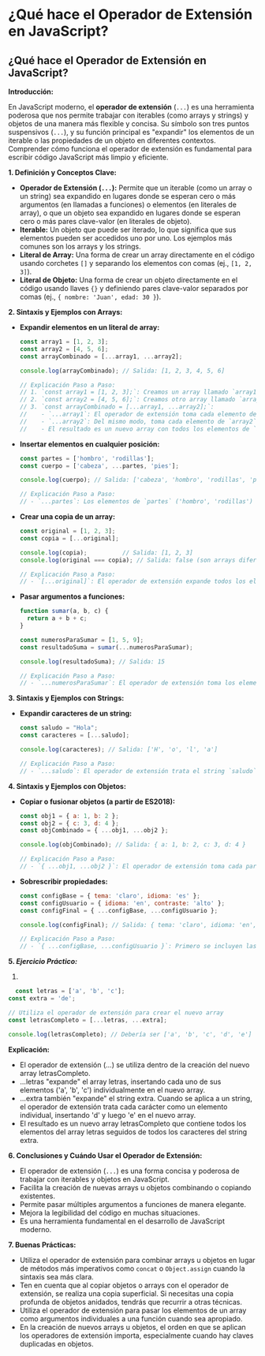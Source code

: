 # ¿Qué hace el Operador de Extensión en JavaScript?

## ¿Qué hace el Operador de Extensión en JavaScript?

**Introducción:**

En JavaScript moderno, el **operador de extensión** (`...`) es una herramienta poderosa que nos permite trabajar con iterables (como arrays y strings) y objetos de una manera más flexible y concisa. Su símbolo son tres puntos suspensivos (`...`), y su función principal es "expandir" los elementos de un iterable o las propiedades de un objeto en diferentes contextos. Comprender cómo funciona el operador de extensión es fundamental para escribir código JavaScript más limpio y eficiente.

**1. Definición y Conceptos Clave:**

* **Operador de Extensión (`...`):** Permite que un iterable (como un array o un string) sea expandido en lugares donde se esperan cero o más argumentos (en llamadas a funciones) o elementos (en literales de array), o que un objeto sea expandido en lugares donde se esperan cero o más pares clave-valor (en literales de objeto).
* **Iterable:** Un objeto que puede ser iterado, lo que significa que sus elementos pueden ser accedidos uno por uno. Los ejemplos más comunes son los arrays y los strings.
* **Literal de Array:** Una forma de crear un array directamente en el código usando corchetes `[]` y separando los elementos con comas (ej., `[1, 2, 3]`).
* **Literal de Objeto:** Una forma de crear un objeto directamente en el código usando llaves `{}` y definiendo pares clave-valor separados por comas (ej., `{ nombre: 'Juan', edad: 30 }`).

**2. Sintaxis y Ejemplos con Arrays:**

*   **Expandir elementos en un literal de array:**

    ```javascript
    const array1 = [1, 2, 3];
    const array2 = [4, 5, 6];
    const arrayCombinado = [...array1, ...array2];

    console.log(arrayCombinado); // Salida: [1, 2, 3, 4, 5, 6]

    // Explicación Paso a Paso:
    // 1. `const array1 = [1, 2, 3];`: Creamos un array llamado `array1`.
    // 2. `const array2 = [4, 5, 6];`: Creamos otro array llamado `array2`.
    // 3. `const arrayCombinado = [...array1, ...array2];`:
    //    - `...array1`: El operador de extensión toma cada elemento de `array1` (1, 2, 3) y los inserta individualmente en el nuevo array `arrayCombinado`.
    //    - `...array2`: Del mismo modo, toma cada elemento de `array2` (4, 5, 6) y los inserta a continuación.
    //    - El resultado es un nuevo array con todos los elementos de `array1` seguidos de todos los elementos de `array2`.
    ```
*   **Insertar elementos en cualquier posición:**

    ```javascript
    const partes = ['hombro', 'rodillas'];
    const cuerpo = ['cabeza', ...partes, 'pies'];

    console.log(cuerpo); // Salida: ['cabeza', 'hombro', 'rodillas', 'pies']

    // Explicación Paso a Paso:
    // - `...partes`: Los elementos de `partes` ('hombro', 'rodillas') se insertan en el array `cuerpo` entre 'cabeza' y 'pies'.
    ```
*   **Crear una copia de un array:**

    ```javascript
    const original = [1, 2, 3];
    const copia = [...original];

    console.log(copia);          // Salida: [1, 2, 3]
    console.log(original === copia); // Salida: false (son arrays diferentes en memoria)

    // Explicación Paso a Paso:
    // - `[...original]`: El operador de extensión expande todos los elementos de `original` dentro de un nuevo literal de array, creando así una copia superficial del array original. Es importante notar que si el array contiene objetos, solo se copia la referencia a esos objetos.
    ```
*   **Pasar argumentos a funciones:**

    ```javascript
    function sumar(a, b, c) {
      return a + b + c;
    }

    const numerosParaSumar = [1, 5, 9];
    const resultadoSuma = sumar(...numerosParaSumar);

    console.log(resultadoSuma); // Salida: 15

    // Explicación Paso a Paso:
    // - `...numerosParaSumar`: El operador de extensión toma los elementos del array `numerosParaSumar` (1, 5, 9) y los pasa como argumentos individuales a la función `sumar`. Es como si hubiéramos llamado a la función como `sumar(1, 5, 9)`.
    ```

**3. Sintaxis y Ejemplos con Strings:**

*   **Expandir caracteres de un string:**

    ```javascript
    const saludo = "Hola";
    const caracteres = [...saludo];

    console.log(caracteres); // Salida: ['H', 'o', 'l', 'a']

    // Explicación Paso a Paso:
    // - `...saludo`: El operador de extensión trata el string `saludo` como un iterable de caracteres y expande cada carácter individualmente en un nuevo array.
    ```

**4. Sintaxis y Ejemplos con Objetos:**

*   **Copiar o fusionar objetos (a partir de ES2018):**

    ```javascript
    const obj1 = { a: 1, b: 2 };
    const obj2 = { c: 3, d: 4 };
    const objCombinado = { ...obj1, ...obj2 };

    console.log(objCombinado); // Salida: { a: 1, b: 2, c: 3, d: 4 }

    // Explicación Paso a Paso:
    // - `{ ...obj1, ...obj2 }`: El operador de extensión toma cada par clave-valor de `obj1` y `obj2` y los incluye en el nuevo literal de objeto `objCombinado`. Si hay claves duplicadas, la última en aparecer prevalece.
    ```
*   **Sobrescribir propiedades:**

    ```javascript
    const configBase = { tema: 'claro', idioma: 'es' };
    const configUsuario = { idioma: 'en', contraste: 'alto' };
    const configFinal = { ...configBase, ...configUsuario };

    console.log(configFinal); // Salida: { tema: 'claro', idioma: 'en', contraste: 'alto' }

    // Explicación Paso a Paso:
    // - `{ ...configBase, ...configUsuario }`: Primero se incluyen las propiedades de `configBase`. Luego, al incluir las propiedades de `configUsuario`, la propiedad `idioma` (que existe en ambos objetos) se sobrescribe con el valor de `configUsuario` ('en').
    ```

**5.&#x20;**_**Ejercicio Práctico:**_

1.

```js
  const letras = ['a', 'b', 'c'];
const extra = 'de';

// Utiliza el operador de extensión para crear el nuevo array
const letrasCompleto = [...letras, ...extra];

console.log(letrasCompleto); // Debería ser ['a', 'b', 'c', 'd', 'e']
```

**Explicación:**

* El operador de extensión (...) se utiliza dentro de la creación del nuevo array letrasCompleto.
* ...letras "expande" el array letras, insertando cada uno de sus elementos ('a', 'b', 'c') individualmente en el nuevo array.
* ...extra también "expande" el string extra. Cuando se aplica a un string, el operador de extensión trata cada carácter como un elemento individual, insertando 'd' y luego 'e' en el nuevo array.
* El resultado es un nuevo array letrasCompleto que contiene todos los elementos del array letras seguidos de todos los caracteres del string extra.

**6. Conclusiones y Cuándo Usar el Operador de Extensión:**

* El operador de extensión (`...`) es una forma concisa y poderosa de trabajar con iterables y objetos en JavaScript.
* Facilita la creación de nuevas arrays u objetos combinando o copiando existentes.
* Permite pasar múltiples argumentos a funciones de manera elegante.
* Mejora la legibilidad del código en muchas situaciones.
* Es una herramienta fundamental en el desarrollo de JavaScript moderno.

**7. Buenas Prácticas:**

* Utiliza el operador de extensión para combinar arrays u objetos en lugar de métodos más imperativos como `concat` o `Object.assign` cuando la sintaxis sea más clara.
* Ten en cuenta que al copiar objetos o arrays con el operador de extensión, se realiza una copia superficial. Si necesitas una copia profunda de objetos anidados, tendrás que recurrir a otras técnicas.
* Utiliza el operador de extensión para pasar los elementos de un array como argumentos individuales a una función cuando sea apropiado.
* En la creación de nuevos arrays u objetos, el orden en que se aplican los operadores de extensión importa, especialmente cuando hay claves duplicadas en objetos.
